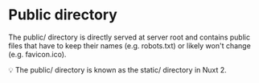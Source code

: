 # Public directory
The public/ directory is directly served at server root and contains public files that have to keep their names (e.g. robots.txt) or likely won't change (e.g. favicon.ico).

💡 The public/ directory is known as the static/ directory in Nuxt 2.
